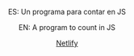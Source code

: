 <div align="center">

ES: Un programa para contar en JS

EN: A program to count in JS

[Netlify](https://counter-program-js-memosainz.netlify.app/)
